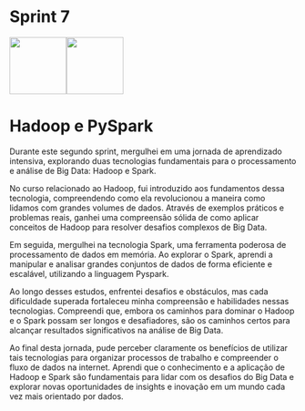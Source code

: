 # Sprint 7

<img src="https://github.com/Jpedro900/compass_repo_joao_pedro_souza/assets/127545539/f1b4aec6-e972-41e2-a8df-aa13efdc4e67" width=100px><img src="https://github.com/Jpedro900/compass_repo_joao_pedro_souza/assets/127545539/2116b3ce-a5e8-43dc-bfb8-0c29228f3a30" width=100px>

# Hadoop e PySpark

Durante este segundo sprint, mergulhei em uma jornada de aprendizado intensiva, explorando duas tecnologias fundamentais para o processamento e análise de Big Data: Hadoop e Spark.

No curso relacionado ao Hadoop, fui introduzido aos fundamentos dessa tecnologia, compreendendo como ela revolucionou a maneira como lidamos com grandes volumes de dados. Através de exemplos práticos e problemas reais, ganhei uma compreensão sólida de como aplicar conceitos de Hadoop para resolver desafios complexos de Big Data.

Em seguida, mergulhei na tecnologia Spark, uma ferramenta poderosa de processamento de dados em memória. Ao explorar o Spark, aprendi a manipular e analisar grandes conjuntos de dados de forma eficiente e escalável, utilizando a linguagem Pyspark.

Ao longo desses estudos, enfrentei desafios e obstáculos, mas cada dificuldade superada fortaleceu minha compreensão e habilidades nessas tecnologias. Compreendi que, embora os caminhos para dominar o Hadoop e o Spark possam ser longos e desafiadores, são os caminhos certos para alcançar resultados significativos na análise de Big Data.

Ao final desta jornada, pude perceber claramente os benefícios de utilizar tais tecnologias para organizar processos de trabalho e compreender o fluxo de dados na internet. Aprendi que o conhecimento e a aplicação de Hadoop e Spark são fundamentais para lidar com os desafios do Big Data e explorar novas oportunidades de insights e inovação em um mundo cada vez mais orientado por dados.

